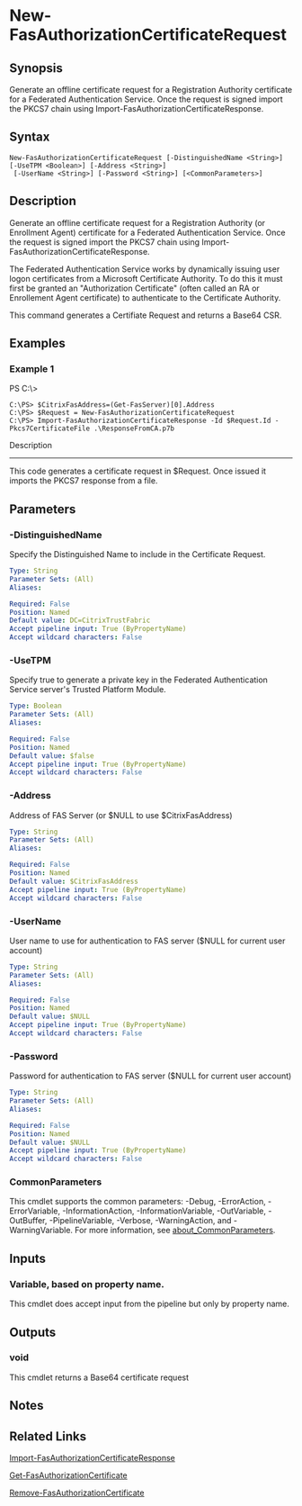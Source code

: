 # New-FasAuthorizationCertificateRequest

## Synopsis
Generate an offline certificate request for a Registration Authority certificate for a Federated Authentication Service. 
Once the request is signed import the PKCS7 chain using Import-FasAuthorizationCertificateResponse.

## Syntax

```
New-FasAuthorizationCertificateRequest [-DistinguishedName <String>] [-UseTPM <Boolean>] [-Address <String>]
 [-UserName <String>] [-Password <String>] [<CommonParameters>]
```

## Description
Generate an offline certificate request for a Registration Authority (or Enrollment Agent) certificate for a Federated Authentication Service. 
Once the request is signed import the PKCS7 chain using Import-FasAuthorizationCertificateResponse.

The Federated Authentication Service works by dynamically issuing user logon certificates from a Microsoft Certificate Authority. 
To do this it must first be granted an "Authorization Certificate" (often called an RA or Enrollement Agent certificate) to authenticate to the Certificate Authority.

This command generates a Certifiate Request and returns a Base64 CSR.

## Examples

### Example 1
PS C:\\\>

```
C:\PS> $CitrixFasAddress=(Get-FasServer)[0].Address
C:\PS> $Request = New-FasAuthorizationCertificateRequest
C:\PS> Import-FasAuthorizationCertificateResponse -Id $Request.Id -Pkcs7CertificateFile .\ResponseFromCA.p7b
```

Description

-----------

This code generates a certificate request in $Request. 
Once issued it imports the PKCS7 response from a file.

## Parameters

### -DistinguishedName
Specify the Distinguished Name to include in the Certificate Request.

```yaml
Type: String
Parameter Sets: (All)
Aliases:

Required: False
Position: Named
Default value: DC=CitrixTrustFabric
Accept pipeline input: True (ByPropertyName)
Accept wildcard characters: False
```

### -UseTPM
Specify true to generate a private key in the Federated Authentication Service server's Trusted Platform Module.

```yaml
Type: Boolean
Parameter Sets: (All)
Aliases:

Required: False
Position: Named
Default value: $false
Accept pipeline input: True (ByPropertyName)
Accept wildcard characters: False
```

### -Address
Address of FAS Server (or $NULL to use $CitrixFasAddress)

```yaml
Type: String
Parameter Sets: (All)
Aliases:

Required: False
Position: Named
Default value: $CitrixFasAddress
Accept pipeline input: True (ByPropertyName)
Accept wildcard characters: False
```

### -UserName
User name to use for authentication to FAS server ($NULL for current user account)

```yaml
Type: String
Parameter Sets: (All)
Aliases:

Required: False
Position: Named
Default value: $NULL
Accept pipeline input: True (ByPropertyName)
Accept wildcard characters: False
```

### -Password
Password for authentication to FAS server ($NULL for current user account)

```yaml
Type: String
Parameter Sets: (All)
Aliases:

Required: False
Position: Named
Default value: $NULL
Accept pipeline input: True (ByPropertyName)
Accept wildcard characters: False
```

### CommonParameters
This cmdlet supports the common parameters: -Debug, -ErrorAction, -ErrorVariable, -InformationAction, -InformationVariable, -OutVariable, -OutBuffer, -PipelineVariable, -Verbose, -WarningAction, and -WarningVariable. For more information, see [about_CommonParameters](http://go.microsoft.com/fwlink/?LinkID=113216).

## Inputs

### Variable, based on property name.
This cmdlet does accept input from the pipeline but only by property name.

## Outputs

### void
This cmdlet returns a Base64 certificate request

## Notes

## Related Links

[Import-FasAuthorizationCertificateResponse]()

[Get-FasAuthorizationCertificate]()

[Remove-FasAuthorizationCertificate]()


